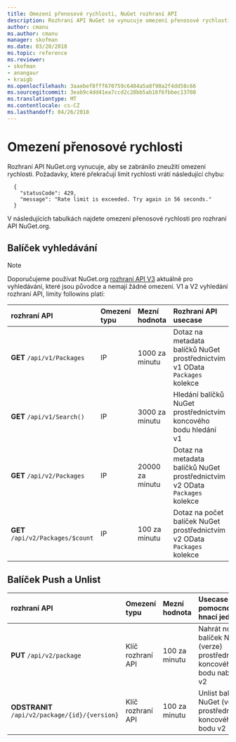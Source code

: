 ```yaml
---
title: Omezení přenosové rychlosti, NuGet rozhraní API
description: Rozhraní API NuGet se vynucuje omezení přenosové rychlosti, aby se zabránilo zneužití.
author: cmanu
ms.author: cmanu
manager: skofman
ms.date: 03/20/2018
ms.topic: reference
ms.reviewer:
- skofman
- anangaur
- kraigb
ms.openlocfilehash: 3aaebef8fff670759c6484a5a8f90a2f4dd58c66
ms.sourcegitcommit: 3eab9c4dd41ea7ccd2c28bb5ab16f6fbbec13708
ms.translationtype: MT
ms.contentlocale: cs-CZ
ms.lasthandoff: 04/26/2018
---
```

# <a name="rate-limits"></a>Omezení přenosové rychlosti

Rozhraní API NuGet.org vynucuje, aby se zabránilo zneužití omezení rychlosti. Požadavky, které překračují limit rychlosti vrátí následující chybu: 

  ~~~
    {
      "statusCode": 429,
      "message": "Rate limit is exceeded. Try again in 56 seconds."
    }
  ~~~

V následujících tabulkách najdete omezení přenosové rychlosti pro rozhraní API NuGet.org.

## <a name="package-search"></a>Balíček vyhledávání

> [!Note]
> Doporučujeme používat NuGet.org [rozhraní API V3](https://docs.microsoft.com/nuget/api/search-query-service-resource) aktuálně pro vyhledávání, které jsou původce a nemají žádné omezení. V1 a V2 vyhledání rozhraní API, limity followins platí:


| rozhraní API | Omezení typu | Mezní hodnota | Rozhraní API usecase |
|:---|:---|:---|:---|
**GET** `/api/v1/Packages` | IP | 1000 za minutu | Dotaz na metadata balíčků NuGet prostřednictvím v1 OData `Packages` kolekce |
**GET** `/api/v1/Search()` | IP | 3000 za minutu | Hledání balíčků NuGet prostřednictvím koncového bodu hledání v1 | 
**GET** `/api/v2/Packages` | IP | 20000 za minutu | Dotaz na metadata balíčků NuGet prostřednictvím v2 OData `Packages` kolekce | 
**GET** `/api/v2/Packages/$count` | IP | 100 za minutu | Dotaz na počet balíček NuGet prostřednictvím v2 OData `Packages` kolekce | 

## <a name="package-push-and-unlist"></a>Balíček Push a Unlist

| rozhraní API | Omezení typu | Mezní hodnota | Usecase pomocnou hnací jednotku | 
|:---|:---|:---|:--- |
**PUT** `/api/v2/package` | Klíč rozhraní API | 100 za minutu | Nahrát nový balíček NuGet (verze) prostřednictvím koncového bodu nabízené v2 
**ODSTRANIT** `/api/v2/package/{id}/{version}` | Klíč rozhraní API | 100 za minutu | Unlist balíček NuGet (verze) prostřednictvím koncového bodu v2 

